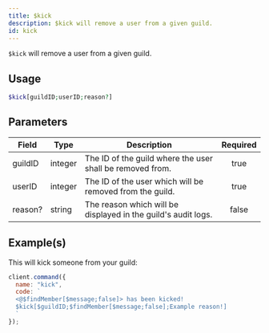 ```yaml
---
title: $kick
description: $kick will remove a user from a given guild.
id: kick
---
```


`$kick` will remove a user from a given guild.

## Usage

```php
$kick[guildID;userID;reason?]
```

## Parameters

| Field   | Type    | Description                                                   | Required |
| ------- | ------- | ------------------------------------------------------------- | :------: |
| guildID | integer | The ID of the guild where the user shall be removed from.     |   true   |
| userID  | integer | The ID of the user which will be removed from the guild.      |   true   |
| reason? | string  | The reason which will be displayed in the guild's audit logs. |  false   |

## Example(s)

This will kick someone from your guild:

```javascript
client.command({
  name: "kick",
  code: `
  <@$findMember[$message;false]> has been kicked!
  $kick[$guildID;$findMember[$message;false];Example reason!]
  `
});
```
